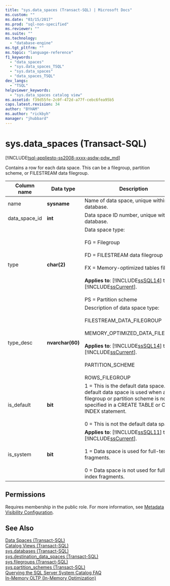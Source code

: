 ```yaml
---
title: "sys.data_spaces (Transact-SQL) | Microsoft Docs"
ms.custom: ""
ms.date: "03/15/2017"
ms.prod: "sql-non-specified"
ms.reviewer: ""
ms.suite: ""
ms.technology: 
  - "database-engine"
ms.tgt_pltfrm: ""
ms.topic: "language-reference"
f1_keywords: 
  - "data_spaces"
  - "sys.data_spaces_TSQL"
  - "sys.data_spaces"
  - "data_spaces_TSQL"
dev_langs: 
  - "TSQL"
helpviewer_keywords: 
  - "sys.data_spaces catalog view"
ms.assetid: f39d55fe-2c0f-472d-a77f-cebc6fea95b5
caps.latest.revision: 34
author: "BYHAM"
ms.author: "rickbyh"
manager: "jhubbard"
---
```

# sys.data_spaces (Transact-SQL)
[!INCLUDE[tsql-appliesto-ss2008-xxxx-asdw-pdw_md](../../includes/tsql-appliesto-ss2008-xxxx-asdw-pdw-md.md)]

  Contains a row for each data space. This can be a filegroup, partition scheme, or FILESTREAM data filegroup.  
  
|Column name|Data type|Description|  
|-----------------|---------------|-----------------|  
|name|**sysname**|Name of data space, unique within the database.|  
|data_space_id|**int**|Data space ID number, unique within the database.|  
|type|**char(2)**|Data space type:<br /><br /> FG = Filegroup<br /><br /> FD = FILESTREAM data filegroup<br /><br /> FX = Memory-optimized tables filegroup<br /><br /> **Applies to**: [!INCLUDE[ssSQL14](../../includes/sssql14-md.md)] through [!INCLUDE[ssCurrent](../../includes/sscurrent-md.md)].<br /><br /> PS = Partition scheme|  
|type_desc|**nvarchar(60)**|Description of data space type:<br /><br /> FILESTREAM_DATA_FILEGROUP<br /><br /> MEMORY_OPTIMIZED_DATA_FILEGROUP<br /><br /> **Applies to**: [!INCLUDE[ssSQL14](../../includes/sssql14-md.md)] through [!INCLUDE[ssCurrent](../../includes/sscurrent-md.md)].<br /><br /> PARTITION_SCHEME<br /><br /> ROWS_FILEGROUP|  
|is_default|**bit**|1 = This is the default data space. The default data space is used when a filegroup or partition scheme is not specified in a CREATE TABLE or CREATE INDEX statement.<br /><br /> 0 = This is not the default data space.|  
|is_system|**bit**|**Applies to**: [!INCLUDE[ssSQL11](../../includes/sssql11-md.md)] through [!INCLUDE[ssCurrent](../../includes/sscurrent-md.md)].<br /><br /> 1 = Data space is used for full-text index fragments.<br /><br /> 0 = Data space is not used for full-text index fragments.|  
  
## Permissions  
 Requires membership in the public role. For more information, see [Metadata Visibility Configuration](../../relational-databases/security/metadata-visibility-configuration.md).  
  
## See Also  
 [Data Spaces &#40;Transact-SQL&#41;](../../relational-databases/system-catalog-views/data-spaces-transact-sql.md)   
 [Catalog Views &#40;Transact-SQL&#41;](../../relational-databases/system-catalog-views/catalog-views-transact-sql.md)   
 [sys.databases &#40;Transact-SQL&#41;](../../relational-databases/system-catalog-views/sys-databases-transact-sql.md)   
 [sys.destination_data_spaces &#40;Transact-SQL&#41;](../../relational-databases/system-catalog-views/sys-destination-data-spaces-transact-sql.md)   
 [sys.filegroups &#40;Transact-SQL&#41;](../../relational-databases/system-catalog-views/sys-filegroups-transact-sql.md)   
 [sys.partition_schemes &#40;Transact-SQL&#41;](../../relational-databases/system-catalog-views/sys-partition-schemes-transact-sql.md)   
 [Querying the SQL Server System Catalog FAQ](../../relational-databases/system-catalog-views/querying-the-sql-server-system-catalog-faq.md)   
 [In-Memory OLTP &#40;In-Memory Optimization&#41;](../../relational-databases/in-memory-oltp/in-memory-oltp-in-memory-optimization.md)  
  
  